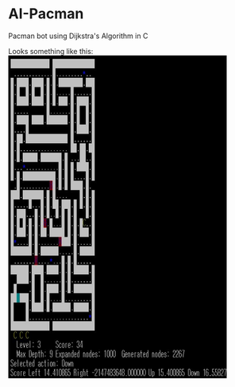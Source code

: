 # AI-Pacman
Pacman bot using Dijkstra's Algorithm in C

Looks something like this:
<img src="images/example1.JPG" alt="alt text" width="440" height="650">
